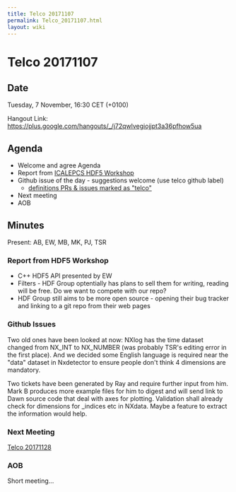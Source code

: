 ```yaml
---
title: Telco 20171107
permalink: Telco_20171107.html
layout: wiki
---
```

Telco 20171107
==============

Date
----

Tuesday,  7 November, 16:30 CET (+0100)

<!-- end of autogeneration -->

Hangout Link:
<https://plus.google.com/hangouts/_/j72qwlvegiojjpt3a36pfhow5ua>


Agenda
------

-   Welcome and agree Agenda
-   Report from [ICALEPCS HDF5 Workshop](https://indico.esrf.fr/indico/event/12/)
-   Github issue of the day - suggestions welcome (use telco github label)
    - [definitions PRs & issues marked as "telco"](https://github.com/nexusformat/definitions/labels/telco)
-   Next meeting
-   AOB

Minutes
-------

Present: AB, EW, MB, MK, PJ, TSR

### Report from HDF5 Workshop
 * C++ HDF5 API presented by EW
 * Filters - HDF Group optentially has plans to sell them for writing, reading will be free. Do we want to compete with our repo?
 * HDF Group still aims to be more open source - opening their bug tracker and linking to a git repo from their web pages

### Github Issues
Two old ones have been looked at now: NXlog has the time dataset changed from NX_INT to NX_NUMBER (was probably TSR's editing error in the first place). And we decided some English language is required near the "data" dataset in Nxdetector to ensure people don't think 4 dimensions are mandatory.

Two tickets have been generated by Ray and require further input from him.  Mark B produces more example files for him to digest and will send link to Dawn source code that deal with axes for plotting.
Validation shall already check for dimensions for _indices etc in NXdata. Maybe a feature to extract the information would help.


### Next Meeting
[Telco 20171128](Telco_20171128.html)

### AOB
Short meeting...
